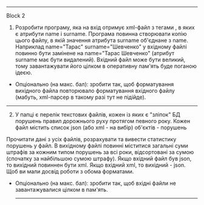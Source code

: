 ___________________________________________________________________________________________
Block 2
 
1. Розробити програму, яка на вхід отримує xml-файл з тегами <person>, в яких є атрибути name і surname.
   Програма повинна створювати копію цього файлу, в якій значення атрибута surname об'єднане з name.
   Наприклад name="Тарас" surname="Шевченко" у вхідному файлі повинно бути замінене на name="Тарас Шевченко" (атрибут surname має бути видалений).
   Вхідний файл може бути великий, тому завантажувати його цілком в оперативну пам'ять буде поганою ідеєю.
* Опціонально (на макс. бал): зробити так, щоб форматування вихідного файла повторювало форматування вхідного файлу (мабуть, xml-парсер в такому разі тут не підійде).
___________________________________________________________________________________________

2. У папці є перелік текстових файлів, кожен із яких є "зліпок" БД порушень правил дорожнього руху протягом певного року.
   Кожен файл містить список json (або xml - на вибір) об'єктів - порушень

Прочитати дані з усіх файлів, розрахувати та вивести статистику порушень у файл. В вихідному файлі повинні міститися загальні суми штрафів за кожним типом порушень за всі роки, відсортовані за сумою (спочатку за найбільшою сумою штрафу).
Якщо вхідний файл був json, то вихідний повиннен бути xml. Якщо вхідний xml, то вихідний - json. Щоб ви мали досвід роботи з обома форматами.

* Опціонально (на макс. бал): зробити так, щоб вхідні файли не завантажувалися цілком в пам'ять.

   ________________________________________________________________________________________

